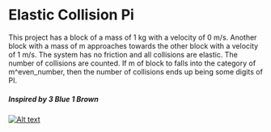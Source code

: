 # Elastic Collision Pi
This project has a block of a mass of 1 kg with a velocity of 0 m/s. Another block with a mass of m approaches towards the other block with a velocity of 1 m/s. The system has no friction and all collisions are elastic. The number of collisions are counted. If m of block to falls into the category of m^even_number, then the number of collisions ends up being some digits of PI.
##### Inspired by 3 Blue 1 Brown
[![Alt text](https://img.youtube.com/vi/HEfHFsfGXjs/0.jpg)](https://www.youtube.com/watch?v=HEfHFsfGXjs)
